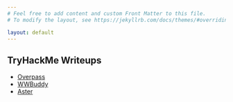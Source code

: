 ```yaml
---
# Feel free to add content and custom Front Matter to this file.
# To modify the layout, see https://jekyllrb.com/docs/themes/#overriding-theme-defaults

layout: default
---
```

## TryHackMe Writeups
* [Overpass](./overpass)
* [WWBuddy](./wwbuddy)
* [Aster](./aster)